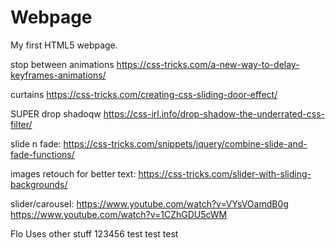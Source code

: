 # Webpage
My first HTML5 webpage.

stop between animations
https://css-tricks.com/a-new-way-to-delay-keyframes-animations/

curtains
https://css-tricks.com/creating-css-sliding-door-effect/

SUPER  drop shadoqw
https://css-irl.info/drop-shadow-the-underrated-css-filter/

slide n fade:
https://css-tricks.com/snippets/jquery/combine-slide-and-fade-functions/

images retouch for better text:
https://css-tricks.com/slider-with-sliding-backgrounds/

slider/carousel:
https://www.youtube.com/watch?v=VYsVOamdB0g
https://www.youtube.com/watch?v=1CZhGDU5cWM

Flo Uses other stuff
123456 test test test
